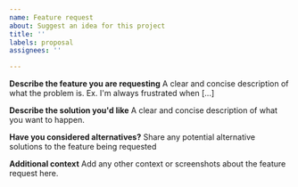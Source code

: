 ```yaml
---
name: Feature request
about: Suggest an idea for this project
title: ''
labels: proposal
assignees: ''

---
```


**Describe the feature you are requesting**
A clear and concise description of what the problem is. Ex. I'm always frustrated when [...]

**Describe the solution you'd like**
A clear and concise description of what you want to happen.

**Have you considered alternatives?**
Share any potential alternative solutions to the feature being requested

**Additional context**
Add any other context or screenshots about the feature request here.
